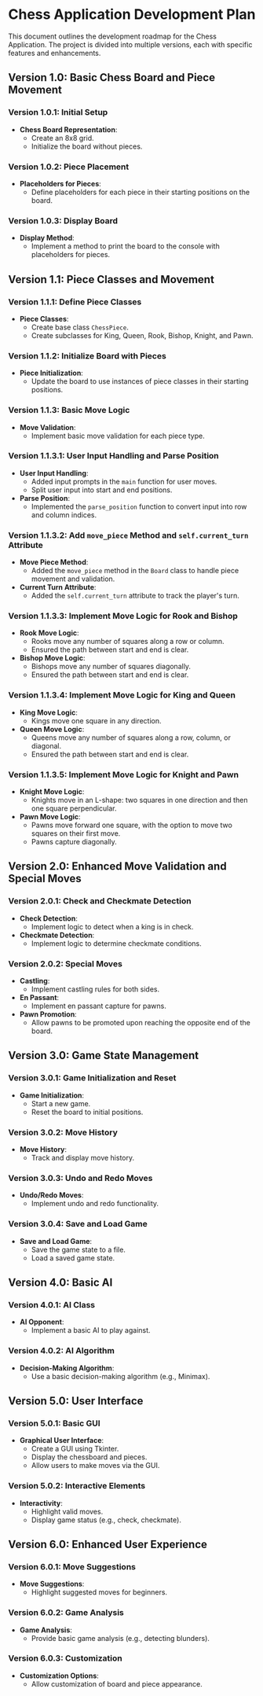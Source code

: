 # Chess Application Development Plan

This document outlines the development roadmap for the Chess Application. The project is divided into multiple versions, each with specific features and enhancements.

## Version 1.0: Basic Chess Board and Piece Movement

### Version 1.0.1: Initial Setup
- **Chess Board Representation**:
  - Create an 8x8 grid.
  - Initialize the board without pieces.

### Version 1.0.2: Piece Placement
- **Placeholders for Pieces**:
  - Define placeholders for each piece in their starting positions on the board.

### Version 1.0.3: Display Board
- **Display Method**:
  - Implement a method to print the board to the console with placeholders for pieces.

## Version 1.1: Piece Classes and Movement

### Version 1.1.1: Define Piece Classes
- **Piece Classes**:
  - Create base class `ChessPiece`.
  - Create subclasses for King, Queen, Rook, Bishop, Knight, and Pawn.

### Version 1.1.2: Initialize Board with Pieces
- **Piece Initialization**:
  - Update the board to use instances of piece classes in their starting positions.

### Version 1.1.3: Basic Move Logic
- **Move Validation**:
  - Implement basic move validation for each piece type.

### Version 1.1.3.1: User Input Handling and Parse Position
- **User Input Handling**:
  - Added input prompts in the `main` function for user moves.
  - Split user input into start and end positions.
- **Parse Position**:
  - Implemented the `parse_position` function to convert input into row and column indices.

### Version 1.1.3.2: Add `move_piece` Method and `self.current_turn` Attribute
- **Move Piece Method**:
  - Added the `move_piece` method in the `Board` class to handle piece movement and validation.
- **Current Turn Attribute**:
  - Added the `self.current_turn` attribute to track the player's turn.

### Version 1.1.3.3: Implement Move Logic for Rook and Bishop
- **Rook Move Logic**:
  - Rooks move any number of squares along a row or column.
  - Ensured the path between start and end is clear.
- **Bishop Move Logic**:
  - Bishops move any number of squares diagonally.
  - Ensured the path between start and end is clear.

### Version 1.1.3.4: Implement Move Logic for King and Queen
- **King Move Logic**:
  - Kings move one square in any direction.
- **Queen Move Logic**:
  - Queens move any number of squares along a row, column, or diagonal.
  - Ensured the path between start and end is clear.

### Version 1.1.3.5: Implement Move Logic for Knight and Pawn
- **Knight Move Logic**:
  - Knights move in an L-shape: two squares in one direction and then one square perpendicular.
- **Pawn Move Logic**:
  - Pawns move forward one square, with the option to move two squares on their first move.
  - Pawns capture diagonally.

## Version 2.0: Enhanced Move Validation and Special Moves

### Version 2.0.1: Check and Checkmate Detection
- **Check Detection**:
  - Implement logic to detect when a king is in check.
- **Checkmate Detection**:
  - Implement logic to determine checkmate conditions.

### Version 2.0.2: Special Moves
- **Castling**:
  - Implement castling rules for both sides.
- **En Passant**:
  - Implement en passant capture for pawns.
- **Pawn Promotion**:
  - Allow pawns to be promoted upon reaching the opposite end of the board.

## Version 3.0: Game State Management

### Version 3.0.1: Game Initialization and Reset
- **Game Initialization**:
  - Start a new game.
  - Reset the board to initial positions.

### Version 3.0.2: Move History
- **Move History**:
  - Track and display move history.

### Version 3.0.3: Undo and Redo Moves
- **Undo/Redo Moves**:
  - Implement undo and redo functionality.

### Version 3.0.4: Save and Load Game
- **Save and Load Game**:
  - Save the game state to a file.
  - Load a saved game state.

## Version 4.0: Basic AI

### Version 4.0.1: AI Class
- **AI Opponent**:
  - Implement a basic AI to play against.

### Version 4.0.2: AI Algorithm
- **Decision-Making Algorithm**:
  - Use a basic decision-making algorithm (e.g., Minimax).

## Version 5.0: User Interface

### Version 5.0.1: Basic GUI
- **Graphical User Interface**:
  - Create a GUI using Tkinter.
  - Display the chessboard and pieces.
  - Allow users to make moves via the GUI.

### Version 5.0.2: Interactive Elements
- **Interactivity**:
  - Highlight valid moves.
  - Display game status (e.g., check, checkmate).

## Version 6.0: Enhanced User Experience

### Version 6.0.1: Move Suggestions
- **Move Suggestions**:
  - Highlight suggested moves for beginners.

### Version 6.0.2: Game Analysis
- **Game Analysis**:
  - Provide basic game analysis (e.g., detecting blunders).

### Version 6.0.3: Customization
- **Customization Options**:
  - Allow customization of board and piece appearance.
